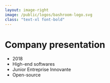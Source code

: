 ```yaml
---
layout: image-right
image: /public/logos/bashroom-logo.svg
class: "text-xl font-bold"
---
```


# Company presentation

<div class="mt-20"></div>

- 2018
- High-end softwares
- Junior Entreprise Innovante
- Open-source
